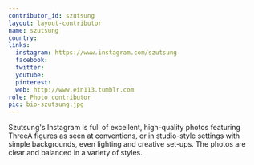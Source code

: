 ```yaml
---
contributor_id: szutsung
layout: layout-contributor
name: szutsung
country: 
links:
  instagram: https://www.instagram.com/szutsung
  facebook: 
  twitter: 
  youtube:
  pinterest: 
  web: http://www.ein113.tumblr.com
role: Photo contributor
pic: bio-szutsung.jpg
---
```

Szutsung's Instagram is full of excellent, high-quality photos featuring ThreeA figures as seen at conventions, or in studio-style settings with simple backgrounds, even lighting and creative set-ups. The photos are clear and balanced in a variety of styles.